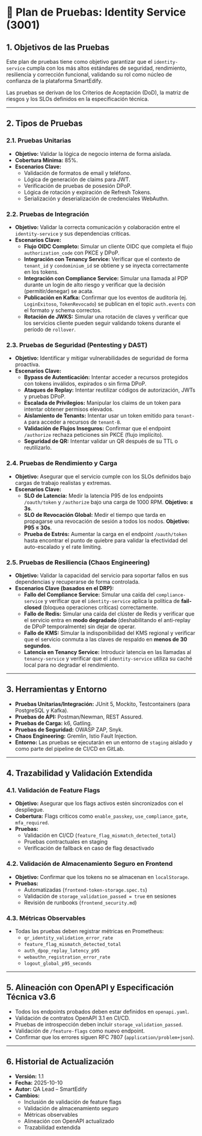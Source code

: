 # 🧪 Plan de Pruebas: Identity Service (3001)

## 1. Objetivos de las Pruebas

Este plan de pruebas tiene como objetivo garantizar que el `identity-service` cumpla con los más altos estándares de seguridad, rendimiento, resiliencia y corrección funcional, validando su rol como núcleo de confianza de la plataforma SmartEdify.

Las pruebas se derivan de los Criterios de Aceptación (DoD), la matriz de riesgos y los SLOs definidos en la especificación técnica.

---

## 2. Tipos de Pruebas

### 2.1. Pruebas Unitarias

- **Objetivo:** Validar la lógica de negocio interna de forma aislada.
- **Cobertura Mínima:** 85%.
- **Escenarios Clave:**
  - Validación de formatos de email y teléfono.
  - Lógica de generación de claims para JWT.
  - Verificación de pruebas de posesión DPoP.
  - Lógica de rotación y expiración de Refresh Tokens.
  - Serialización y deserialización de credenciales WebAuthn.

### 2.2. Pruebas de Integración

- **Objetivo:** Validar la correcta comunicación y colaboración entre el `identity-service` y sus dependencias críticas.
- **Escenarios Clave:**
  - **Flujo OIDC Completo:** Simular un cliente OIDC que completa el flujo `authorization_code` con PKCE y DPoP.
  - **Integración con Tenancy Service:** Verificar que el contexto de `tenant_id` y `condominium_id` se obtiene y se inyecta correctamente en los tokens.
  - **Integración con Compliance Service:** Simular una llamada al PDP durante un login de alto riesgo y verificar que la decisión (permitir/denegar) se acata.
  - **Publicación en Kafka:** Confirmar que los eventos de auditoría (ej. `LoginExitoso`, `TokenRevocado`) se publican en el topic `auth.events` con el formato y schema correctos.
  - **Rotación de JWKS:** Simular una rotación de claves y verificar que los servicios cliente pueden seguir validando tokens durante el período de `rollover`.

### 2.3. Pruebas de Seguridad (Pentesting y DAST)

- **Objetivo:** Identificar y mitigar vulnerabilidades de seguridad de forma proactiva.
- **Escenarios Clave:**
  - **Bypass de Autenticación:** Intentar acceder a recursos protegidos con tokens inválidos, expirados o sin firma DPoP.
  - **Ataques de Replay:** Intentar reutilizar códigos de autorización, JWTs y pruebas DPoP.
  - **Escalada de Privilegios:** Manipular los claims de un token para intentar obtener permisos elevados.
  - **Aislamiento de Tenants:** Intentar usar un token emitido para `tenant-A` para acceder a recursos de `tenant-B`.
  - **Validación de Flujos Inseguros:** Confirmar que el endpoint `/authorize` rechaza peticiones sin PKCE (flujo implícito).
  - **Seguridad de QR:** Intentar validar un QR después de su TTL o reutilizarlo.

### 2.4. Pruebas de Rendimiento y Carga

- **Objetivo:** Asegurar que el servicio cumple con los SLOs definidos bajo cargas de trabajo realistas y extremas.
- **Escenarios Clave:**
  - **SLO de Latencia:** Medir la latencia P95 de los endpoints `/oauth/token` y `/authorize` bajo una carga de 1000 RPM. **Objetivo: ≤ 3s**.
  - **SLO de Revocación Global:** Medir el tiempo que tarda en propagarse una revocación de sesión a todos los nodos. **Objetivo: P95 ≤ 30s**.
  - **Prueba de Estrés:** Aumentar la carga en el endpoint `/oauth/token` hasta encontrar el punto de quiebre para validar la efectividad del auto-escalado y el rate limiting.

### 2.5. Pruebas de Resiliencia (Chaos Engineering)

- **Objetivo:** Validar la capacidad del servicio para soportar fallos en sus dependencias y recuperarse de forma controlada.
- **Escenarios Clave (basados en el DRP):**
  - **Fallo del Compliance Service:** Simular una caída del `compliance-service` y verificar que el `identity-service` aplica la política de **fail-closed** (bloquea operaciones críticas) correctamente.
  - **Fallo de Redis:** Simular una caída del clúster de Redis y verificar que el servicio entra en **modo degradado** (deshabilitando el anti-replay de DPoP temporalmente) sin dejar de operar.
  - **Fallo de KMS:** Simular la indisponibilidad del KMS regional y verificar que el servicio conmuta a las claves de respaldo en **menos de 30 segundos**.
  - **Latencia en Tenancy Service:** Introducir latencia en las llamadas al `tenancy-service` y verificar que el `identity-service` utiliza su caché local para no degradar el rendimiento.

---

## 3. Herramientas y Entorno

- **Pruebas Unitarias/Integración:** JUnit 5, Mockito, Testcontainers (para PostgreSQL y Kafka).
- **Pruebas de API:** Postman/Newman, REST Assured.
- **Pruebas de Carga:** k6, Gatling.
- **Pruebas de Seguridad:** OWASP ZAP, Snyk.
- **Chaos Engineering:** Gremlin, Istio Fault Injection.
- **Entorno:** Las pruebas se ejecutarán en un entorno de `staging` aislado y como parte del pipeline de CI/CD en GitLab.


---

## 4. Trazabilidad y Validación Extendida

### 4.1. Validación de Feature Flags

- **Objetivo:** Asegurar que los flags activos estén sincronizados con el despliegue.
- **Cobertura:** Flags críticos como `enable_passkey`, `use_compliance_gate`, `mfa_required`.
- **Pruebas:**
  - Validación en CI/CD (`feature_flag_mismatch_detected_total`)
  - Pruebas contractuales en staging
  - Verificación de fallback en caso de flag desactivado

### 4.2. Validación de Almacenamiento Seguro en Frontend

- **Objetivo:** Confirmar que los tokens no se almacenan en `localStorage`.
- **Pruebas:**
  - Automatizadas (`frontend-token-storage.spec.ts`)
  - Validación de `storage_validation_passed = true` en sesiones
  - Revisión de runbooks (`frontend_security.md`)

### 4.3. Métricas Observables

- Todas las pruebas deben registrar métricas en Prometheus:
  - `qr_identity_validation_error_rate`
  - `feature_flag_mismatch_detected_total`
  - `auth_dpop_replay_latency_p95`
  - `webauthn_registration_error_rate`
  - `logout_global_p95_seconds`

---

## 5. Alineación con OpenAPI y Especificación Técnica v3.6

- Todos los endpoints probados deben estar definidos en `openapi.yaml`.
- Validación de contratos OpenAPI 3.1 en CI/CD.
- Pruebas de introspección deben incluir `storage_validation_passed`.
- Validación de `/feature-flags` como nuevo endpoint.
- Confirmar que los errores siguen RFC 7807 (`application/problem+json`).

---

## 6. Historial de Actualización

- **Versión:** 1.1
- **Fecha:** 2025-10-10
- **Autor:** QA Lead – SmartEdify
- **Cambios:**
  - Inclusión de validación de feature flags
  - Validación de almacenamiento seguro
  - Métricas observables
  - Alineación con OpenAPI actualizado
  - Trazabilidad extendida


